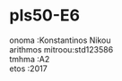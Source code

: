 # pls50-E6  
onoma           :Konstantinos Nikou  
arithmos mitroou:std123586  
tmhma           :A2  
etos            :2017  
